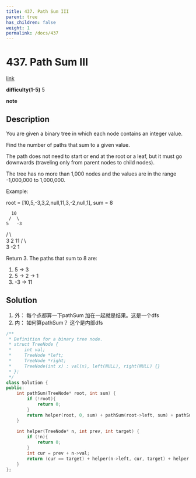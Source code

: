 ```yaml
---
title: 437. Path Sum III
parent: tree
has_children: false
weight: 1
permalink: /docs/437
---
```

# 437. Path Sum III
[link](https://leetcode.com/problems/path-sum-iii/)

**difficulty(1-5)**
5

**note**

## Description
You are given a binary tree in which each node contains an integer value.

Find the number of paths that sum to a given value.

The path does not need to start or end at the root or a leaf, but it must go downwards (traveling only from parent nodes to child nodes).

The tree has no more than 1,000 nodes and the values are in the range -1,000,000 to 1,000,000.

Example:

root = [10,5,-3,3,2,null,11,3,-2,null,1], sum = 8

      10
     /  \
    5   -3
   / \    \
  3   2   11
 / \   \
3  -2   1

Return 3. The paths that sum to 8 are:

1.  5 -> 3
2.  5 -> 2 -> 1
3. -3 -> 11

## Solution
1. 外： 每个点都算一下pathSum 加在一起就是结果。这是一个dfs
2. 内： 如何算pathSum？ 这个是内部dfs
   
```c++
/**
 * Definition for a binary tree node.
 * struct TreeNode {
 *     int val;
 *     TreeNode *left;
 *     TreeNode *right;
 *     TreeNode(int x) : val(x), left(NULL), right(NULL) {}
 * };
 */
class Solution {
public:
    int pathSum(TreeNode* root, int sum) {
        if (!root){
            return 0;
        }
        return helper(root, 0, sum) + pathSum(root->left, sum) + pathSum(root->right, sum);
    }
    
    int helper(TreeNode* n, int prev, int target) {
        if (!n){
            return 0;
        }
        int cur = prev + n->val;
        return (cur == target) + helper(n->left, cur, target) + helper(n->right, cur, target);
    }
};
```